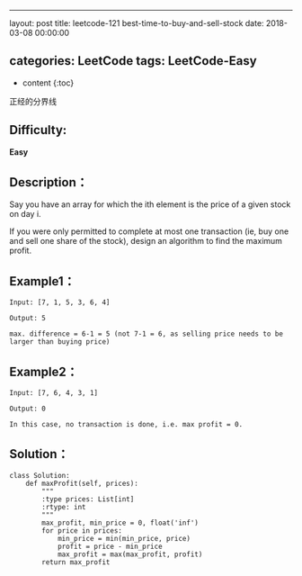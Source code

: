 
---
layout: post
title:  leetcode-121 best-time-to-buy-and-sell-stock
date:   2018-03-08 00:00:00

categories: LeetCode
tags: LeetCode-Easy
---

* content
{:toc}

正经的分界线





## Difficulty:

**Easy**

## Description：

Say you have an array for which the ith element is the price of a given stock on day i.

If you were only permitted to complete at most one transaction (ie, buy one and sell one share 
of the stock), design an algorithm to find the maximum profit.

## Example1：

```
Input: [7, 1, 5, 3, 6, 4]

Output: 5

max. difference = 6-1 = 5 (not 7-1 = 6, as selling price needs to be larger than buying price)
```

## Example2：

```
Input: [7, 6, 4, 3, 1]

Output: 0

In this case, no transaction is done, i.e. max profit = 0.
```

## Solution：

```
class Solution:
    def maxProfit(self, prices):
        """
        :type prices: List[int]
        :rtype: int
        """
        max_profit, min_price = 0, float('inf')
        for price in prices:
            min_price = min(min_price, price)
            profit = price - min_price
            max_profit = max(max_profit, profit)
        return max_profit
```
